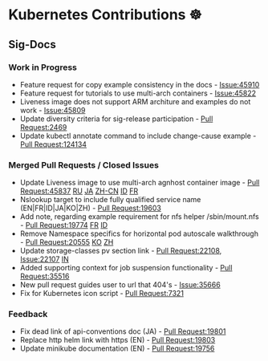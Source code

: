 # Kubernetes Contributions ☸️

## Sig-Docs

### Work in Progress

- Feature request for copy example consistency in the docs - [Issue:45910](https://github.com/kubernetes/website/issues/45910)
- Feature request for tutorials to use multi-arch containers - [Issue:45822](https://github.com/kubernetes/website/issues/45822)
- Liveness image does not support ARM architure and examples do not work - [Issue:45809](https://github.com/kubernetes/website/issues/45809)
- Update diversity criteria for sig-release participation - [Pull Request:2469](https://github.com/kubernetes/sig-release/pull/2469)
- Update kubectl annotate command to include change-cause example - [Pull Request:124134](https://github.com/kubernetes/kubernetes/pull/124134)

### Merged Pull Requests / Closed Issues

- Update Liveness image to use multi-arch agnhost container image - [Pull Request:45837](https://github.com/kubernetes/website/pull/45837) [RU](https://github.com/kubernetes/website/pull/45838) [JA](https://github.com/kubernetes/website/pull/45839) [ZH-CN](https://github.com/kubernetes/website/pull/45840) [ID](https://github.com/kubernetes/website/pull/45841) [FR](https://github.com/kubernetes/website/pull/45842)
- Nslookup target to include fully qualified service name (EN|FR|ID|JA|KO|ZH) - [Pull Request:19603](https://github.com/kubernetes/website/pull/19603)
- Add note, regarding example requirement for nfs helper /sbin/mount.nfs - [Pull Request:19774](https://github.com/kubernetes/website/pull/19774) [FR](https://github.com/kubernetes/website/pull/19807) [ID](https://github.com/kubernetes/website/pull/19808)
- Remove Namespace specifics for horizontal pod autoscale walkthrough - [Pull Request:20555](https://github.com/kubernetes/website/pull/20555) [KO](https://github.com/kubernetes/website/pull/20563) [ZH](https://github.com/kubernetes/website/pull/20564)
- Update storage-classes pv section link - [Pull Request:22108](https://github.com/kubernetes/website/pull/22108), [Issue:22107](https://github.com/kubernetes/website/issues/22107) [IN](https://github.com/kubernetes/website/pull/22109)
- Added supporting context for job suspension functionality - [Pull Request:35516](https://github.com/kubernetes/website/pull/35516)
- New pull request guides user to url that 404's - [Issue:35666](https://github.com/kubernetes/website/issues/35666)
- Fix for Kubernetes icon script - [Pull Request:7321](https://github.com/kubernetes/community/pull/7321)

### Feedback

- Fix dead link of api-conventions doc (JA) - [Pull Request:19801](https://github.com/kubernetes/website/pull/19801)
- Replace http helm link with https (EN) - [Pull Request:19803](https://github.com/kubernetes/website/pull/19803)
- Update minikube documentation (EN) - [Pull Request:19756](https://github.com/kubernetes/website/pull/19756)
